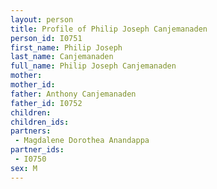 ```yaml
---
layout: person
title: Profile of Philip Joseph Canjemanaden
person_id: I0751
first_name: Philip Joseph
last_name: Canjemanaden
full_name: Philip Joseph Canjemanaden
mother: 
mother_id: 
father: Anthony Canjemanaden
father_id: I0752
children:
children_ids:
partners:
 - Magdalene Dorothea Anandappa
partner_ids:
 - I0750
sex: M
---
```



